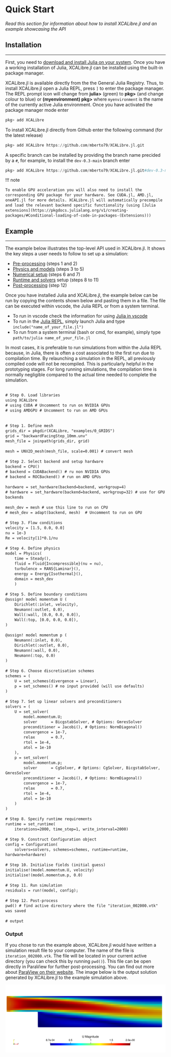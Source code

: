 # Quick Start

*Read this section for information about how to install XCALibre.jl and an example showcasing the API*

## Installation
---

First, you need to [download and install Julia on your system](https://julialang.org/downloads/). Once you have a working installation of Julia, XCALibre.jl can be installed using the built-in package manager. 

XCALibre.jl is available directly from the the General Julia Registry. Thus, to install XCALibre.jl open a Julia REPL, press `]` to enter the package manager. The REPL prompt icon will change from **julia>** (green) to **pkg>** (and change colour to blue) or **(myenvironment) pkg>** where `myenvironment` is the name of the currently active Julia environment. Once you have activated the package manager mode enter

```julia
pkg> add XCALibre
```

To install XCALibre.jl directly from Github enter the following command (for the latest release)

```julia
pkg> add XCALibre https://github.com/mberto79/XCALibre.jl.git
```

A specific branch can be installed by providing the branch name precided by a `#`, for example, to install the `dev-0.3-main` branch enter

```julia
pkg> add XCALibre https://github.com/mberto79/XCALibre.jl.git#dev-0.3-main
```

!!! note
    
    To enable GPU acceleration you will also need to install the corresponding GPU package for your hardware. See CUDA.jl, AMD.jl, oneAPI.jl for more details. XCALibre.jl will automatically precompile and load the relevant backend specific functionality (using [Julia extensions](https://pkgdocs.julialang.org/v1/creating-packages/#Conditional-loading-of-code-in-packages-(Extensions)))

## Example
---

The example below illustrates the top-level API used in XCALibre.jl. It shows the key steps a user needs to follow to set up a simulation:

* [Pre-processing](@ref) (steps 1 and 2)
* [Physics and models](@ref) (steps 3 to 5)
* [Numerical setup](@ref) (steps 6 and 7)
* [Runtime and solvers](@ref) setup (steps 8 to 11)
* [Post-processing](@ref) (step 12)

Once you have installed Julia and XCALibre.jl, the example below can be run by copying the contents shown below and pasting them in a file. The file can be executed within vscode, the Julia REPL or from a system terminal. 

* To run in vscode check the information for using [Julia in vscode](https://code.visualstudio.com/docs/languages/julia)
* To run in the [Julia REPL](https://docs.julialang.org/en/v1/stdlib/REPL/), simply launch Julia and type `include("name_of_your_file.jl")`
* To run from a system terminal (bash or cmd, for example), simply type `path/to/julia name_of_your_file.jl`

In most cases, it is preferable to run simulations from within the Julia REPL because, in Julia, there is often a cost associated to the first run due to compilation time. By relaunching a simulation in the REPL, all previously compiled code will not be recompiled. This is particularly helpful in the prototyping stages. For long running simulations, the compilation time is normally negligible compared to the actual time needed to complete the simulation.

```jldoctest;  filter = r".*"s => s"", output = false

# Step 0. Load libraries
using XCALibre
# using CUDA # Uncomment to run on NVIDIA GPUs
# using AMDGPU # Uncomment to run on AMD GPUs


# Step 1. Define mesh
grids_dir = pkgdir(XCALibre, "examples/0_GRIDS")
grid = "backwardFacingStep_10mm.unv"
mesh_file = joinpath(grids_dir, grid)

mesh = UNV2D_mesh(mesh_file, scale=0.001) # convert mesh

# Step 2. Select backend and setup hardware
backend = CPU()
# backend = CUDABackend() # ru non NVIDIA GPUs
# backend = ROCBackend() # run on AMD GPUs

hardware = set_hardware(backend=backend, workgroup=4)
# hardware = set_hardware(backend=backend, workgroup=32) # use for GPU backends

mesh_dev = mesh # use this line to run on CPU
# mesh_dev = adapt(backend, mesh)  # Uncomment to run on GPU 

# Step 3. Flow conditions
velocity = [1.5, 0.0, 0.0]
nu = 1e-3
Re = velocity[1]*0.1/nu

# Step 4. Define physics
model = Physics(
    time = Steady(),
    fluid = Fluid{Incompressible}(nu = nu),
    turbulence = RANS{Laminar}(),
    energy = Energy{Isothermal}(),
    domain = mesh_dev
    )

# Step 5. Define boundary conditions
@assign! model momentum U (
    Dirichlet(:inlet, velocity),
    Neumann(:outlet, 0.0),
    Wall(:wall, [0.0, 0.0, 0.0]),
    Wall(:top, [0.0, 0.0, 0.0]),
)

@assign! model momentum p (
    Neumann(:inlet, 0.0),
    Dirichlet(:outlet, 0.0),
    Neumann(:wall, 0.0),
    Neumann(:top, 0.0)
)

# Step 6. Choose discretisation schemes
schemes = (
    U = set_schemes(divergence = Linear),
    p = set_schemes() # no input provided (will use defaults)
)

# Step 7. Set up linear solvers and preconditioners
solvers = (
    U = set_solver(
        model.momentum.U;
        solver      = BicgstabSolver, # Options: GmresSolver
        preconditioner = Jacobi(), # Options: NormDiagonal()
        convergence = 1e-7,
        relax       = 0.7,
        rtol = 1e-4,
        atol = 1e-10
    ),
    p = set_solver(
        model.momentum.p;
        solver      = CgSolver, # Options: CgSolver, BicgstabSolver, GmresSolver
        preconditioner = Jacobi(), # Options: NormDiagonal()
        convergence = 1e-7,
        relax       = 0.7,
        rtol = 1e-4,
        atol = 1e-10
    )
)

# Step 8. Specify runtime requirements
runtime = set_runtime(
    iterations=2000, time_step=1, write_interval=2000)

# Step 9. Construct Configuration object
config = Configuration(
    solvers=solvers, schemes=schemes, runtime=runtime, hardware=hardware)

# Step 10. Initialise fields (initial guess)
initialise!(model.momentum.U, velocity)
initialise!(model.momentum.p, 0.0)

# Step 11. Run simulation
residuals = run!(model, config);

# Step 12. Post-process
pwd() # find active directory where the file "iteration_002000.vtk" was saved

# output

```

### Output

If you chose to run the example above, XCALibre.jl would have written a simulation result file to your computer. The name of the file is `iteration_002000.vtk`. The file will be located in your current active directory (you can check this by running `pwd()`). This file can be open directly in ParaView for further post-processing. You can find out more about [ParaView on their website](https://www.paraview.org/). The image below is the output solution generated by XCALibre.jl to the example simulation above.

![Simulation result visualisation in ParaView](figures/quick_start_fig_bfs_2d_incompressible_laminar.svg)
